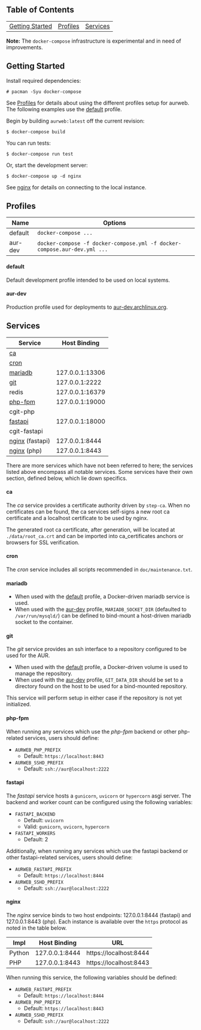 Table of Contents
-----------------

<table style="width: auto">
    <tbody>
        <tr>
            <td><a href="#getting-started">Getting Started</a></td>
            <td><a href="#profiles">Profiles</a></td>
            <td><a href="#services">Services</a></td>
        </tr>
    </tbody>
</table>

**Note:** The `docker-compose` infrastructure is experimental and
in need of improvements.

Getting Started
---------------

Install required dependencies:

    # pacman -Syu docker-compose

See [Profiles](#profiles) for details about using the different profiles
setup for aurweb. The following examples use the [default](#default) profile.

Begin by building `aurweb:latest` off the current revision:

    $ docker-compose build

You can run tests:

    $ docker-compose run test

Or, start the development server:

    $ docker-compose up -d nginx

See [nginx](#nginx) for details on connecting to the local instance.

Profiles
--------

| Name    | Options              |
|---------|----------------------|
| default | `docker-compose ...` |
| aur-dev | `docker-compose -f docker-compose.yml -f docker-compose.aur-dev.yml ...` |

#### default

Default development profile intended to be used on local systems.

#### aur-dev

Production profile used for deployments to
[aur-dev.archlinux.org](https://aur-dev.archlinux.org).

Services
--------

| Service             | Host Binding    |
|---------------------|-----------------|
| [ca](#ca)           |                 |
| [cron](#cron)       |                 |
| [mariadb](#mariadb) | 127.0.0.1:13306 |
| [git](#git)         | 127.0.0.1:2222  |
| redis               | 127.0.0.1:16379 |
| [php-fpm](#php-fpm) | 127.0.0.1:19000 |
| cgit-php            |                 |
| [fastapi](#fastapi) | 127.0.0.1:18000 |
| cgit-fastapi        |                 |
| [nginx](#nginx) (fastapi) | 127.0.0.1:8444  |
| [nginx](#nginx) (php)     | 127.0.0.1:8443  |

There are more services which have not been referred to here;
the services listed above encompass all notable services. Some
services have their own section, defined below, which lie down
specifics.

#### ca

The _ca_ service provides a certificate authority driven by `step-ca`.
When no certificates can be found, the ca services self-signs a new
root ca certificate and a localhost certificate to be used by nginx.

The generated root ca certificate, after generation, will be located
at `./data/root_ca.crt` and can be imported into ca_certificates
anchors or browsers for SSL verification.

#### cron

The _cron_ service includes all scripts recommended in `doc/maintenance.txt`.

#### mariadb

- When used with the [default](#default) profile, a Docker-driven
  mariadb service is used.
- When used with the [aur-dev](#aur-dev) profile, `MARIADB_SOCKET_DIR`
  (defaulted to `/var/run/mysqld/`) can be defined to bind-mount a
  host-driven mariadb socket to the container.

#### git

The _git_ service provides an ssh interface to a repository configured
to be used for the AUR.

- When used with the [default](#default) profile, a Docker-driven
  volume is used to manage the repository.
- When used with the [aur-dev](#aur-dev) profile, `GIT_DATA_DIR`
  should be set to a directory found on the host to be used for
  a bind-mounted repository.

This service will perform setup in either case if the repository
is not yet initialized.

#### php-fpm

When running any services which use the _php-fpm_ backend or other
php-related services, users should define:

- `AURWEB_PHP_PREFIX`
    - Default: `https://localhost:8443`
- `AURWEB_SSHD_PREFIX`
    - Default: `ssh://aur@localhost:2222`

#### fastapi

The _fastapi_ service hosts a `gunicorn`, `uvicorn` or `hypercorn`
asgi server. The backend and worker count can be configured using
the following variables:

- `FASTAPI_BACKEND`
    - Default: `uvicorn`
    - Valid: `gunicorn`, `uvicorn`, `hypercorn`
- `FASTAPI_WORKERS`
    - Default: 2

Additionally, when running any services which use the fastapi
backend or other fastapi-related services, users should define:

- `AURWEB_FASTAPI_PREFIX`
    - Default: `https://localhost:8444`
- `AURWEB_SSHD_PREFIX`
    - Default: `ssh://aur@localhost:2222`

#### nginx

The _nginx_ service binds to two host endpoints: 127.0.0.1:8444 (fastapi)
and 127.0.0.1:8443 (php). Each instance is available over the `https`
protocol as noted in the table below.

| Impl   | Host Binding   | URL                    |
|--------|----------------|------------------------|
| Python | 127.0.0.1:8444 | https://localhost:8444 |
| PHP    | 127.0.0.1:8443 | https://localhost:8443 |

When running this service, the following variables should be defined:

- `AURWEB_FASTAPI_PREFIX`
    - Default: `https://localhost:8444`
- `AURWEB_PHP_PREFIX`
    - Default: `https://localhost:8443`
- `AURWEB_SSHD_PREFIX`
    - Default: `ssh://aur@localhost:2222`
